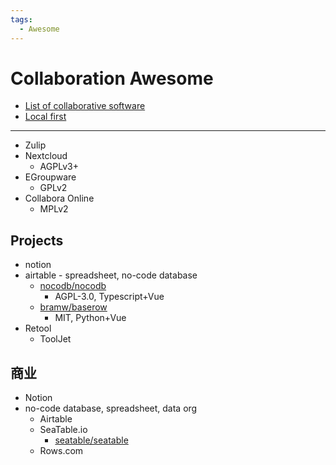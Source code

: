 ```yaml
---
tags:
  - Awesome
---
```


# Collaboration Awesome

- [List of collaborative software](https://en.wikipedia.org/wiki/List_of_collaborative_software)
- [Local first](https://www.inkandswitch.com/local-first/)

---

- Zulip
- Nextcloud
  - AGPLv3+
- EGroupware
  - GPLv2
- Collabora Online
  - MPLv2

## Projects

- notion
- airtable - spreadsheet, no-code database
  - [nocodb/nocodb](https://github.com/nocodb/nocodb)
    - AGPL-3.0, Typescript+Vue
  - [bramw/baserow](https://gitlab.com/bramw/baserow)
    - MIT, Python+Vue
- Retool
  - ToolJet

## 商业

- Notion
- no-code database, spreadsheet, data org
  - Airtable
  - SeaTable.io
    - [seatable/seatable](https://github.com/seatable/seatable)
  - Rows.com
